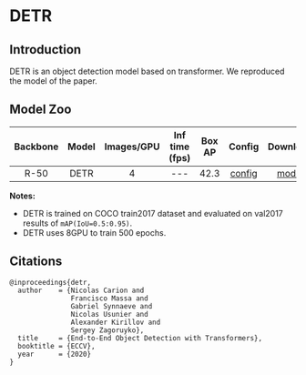 # DETR

## Introduction


DETR is an object detection model based on transformer. We reproduced the model of the paper.


## Model Zoo

| Backbone | Model | Images/GPU  | Inf time (fps) | Box AP | Config | Download |
|:------:|:--------:|:--------:|:--------------:|:------:|:------:|:--------:|
| R-50 | DETR  | 4 | --- | 42.3 | [config](https://github.com/PaddlePaddle/PaddleDetection/blob/release/2.2/configs/detr/detr_r50_1x_coco.yml) | [model](https://paddledet.bj.bcebos.com/models/detr_r50_1x_coco.pdparams) |

**Notes:**

- DETR is trained on COCO train2017 dataset and evaluated on val2017 results of `mAP(IoU=0.5:0.95)`.
- DETR uses 8GPU to train 500 epochs.

## Citations
```
@inproceedings{detr,
  author    = {Nicolas Carion and
               Francisco Massa and
               Gabriel Synnaeve and
               Nicolas Usunier and
               Alexander Kirillov and
               Sergey Zagoruyko},
  title     = {End-to-End Object Detection with Transformers},
  booktitle = {ECCV},
  year      = {2020}
}
```
